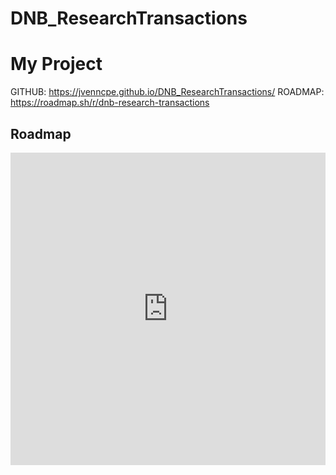 # DNB_ResearchTransactions


# My Project 

GITHUB: https://jvenncpe.github.io/DNB_ResearchTransactions/
ROADMAP: https://roadmap.sh/r/dnb-research-transactions

## Roadmap

<iframe src="https://roadmap.sh/r/embed?id=67781cff70129741a8113f8d" width="100%" height="500px" frameBorder="0"></iframe>


